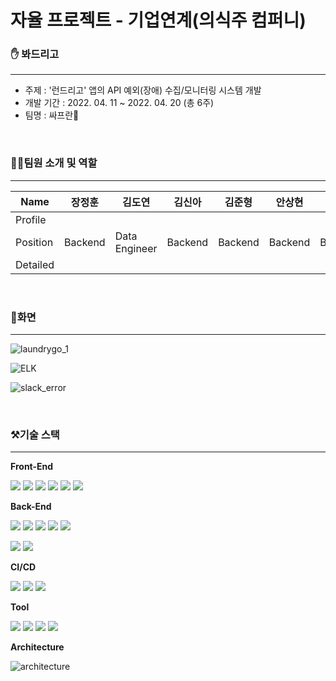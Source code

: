 # 자율 프로젝트 - 기업연계(의식주 컴퍼니)

### ✋ 봐드리고

------

- 주제 : '런드리고' 앱의 API 예외(장애) 수집/모니터링 시스템 개발
- 개발 기간 : 2022. 04. 11 ~ 2022. 04. 20 (총 6주)
- 팀명 : 싸프란🌺

<br>

### 👩👨팀원 소개 및 역할

------

| Name     | 장정훈  | 김도연        | 김신아  | 김준형  | 안상현  | 황선주  |
| -------- | ------- | ------------- | ------- | ------- | ------- | ------- |
| Profile  |         |               |         |         |         |         |
| Position | Backend | Data Engineer | Backend | Backend | Backend | Backend |
| Detailed |         |               |         |         |         |         |

<br>

### 🌟화면

------

![laundrygo_1](C:\Users\user\Desktop\깃\bwadrigo\img\laundrygo_1.png)



![ELK](C:\Users\user\Desktop\깃\bwadrigo\img\ELK.png)



![slack_error](C:\Users\user\Desktop\깃\bwadrigo\img\slack_error.PNG)



<br>

### ⚒기술 스택

------

**Front-End**

<img src="https://img.shields.io/badge/react-61DAFB?style=for-the-badge&logo=react&logoColor=white"> <img src="https://img.shields.io/badge/Bootstrap-7952B3?style=for-the-badge&logo=bootstrap&logoColor=black"> <img src="https://img.shields.io/badge/HTML-E34F26?style=for-the-badge&logo=HTML5&logoColor=white"> <img src="https://img.shields.io/badge/CSS-1572B6?style=for-the-badge&logo=CSS3&logoColor=white"> <img src="https://img.shields.io/badge/JavaScript-F7DF1E?style=for-the-badge&logo=JavaScript&logoColor=black"> <img src="https://img.shields.io/badge/Sass-CC6699?style=for-the-badge&logo=Sass&logoColor=black">

**Back-End**

<img src="https://img.shields.io/badge/java-11-007396?style=for-the-badge&logo=java&logoColor=white"> <img src="https://img.shields.io/badge/spring boot-2.6.4-6DB33F?style=for-the-badge&logo=springboot&logoColor=white"> <img src="https://img.shields.io/badge/JPA-6DB33F?style=for-the-badge&logo=Hibernate&logoColor=white"> <img src="https://img.shields.io/badge/Spring Security-6DB33F?style=for-the-badge&logo=Spring Security&logoColor=black">  <img src="https://img.shields.io/badge/Gradle-02303A?style=for-the-badge&logo=Gradle&logoColor=white">

 <img src="https://img.shields.io/badge/mysql-4479A1?style=for-the-badge&logo=mysql&logoColor=black"> <img src="https://img.shields.io/badge/Redis-DC382D?style=for-the-badge&logo=Redis&logoColor=black">

**CI/CD**

<img src="https://img.shields.io/badge/NGINX-009639?style=for-the-badge&logo=NGINX&logoColor=white"> <img src="https://img.shields.io/badge/Docker-2496ED?style=for-the-badge&logo=Docker&logoColor=white"> <img src="https://img.shields.io/badge/AmazonEC2-FF9900?style=for-the-badge&logo=&logoColor=white"> 

**Tool**

<img src="https://img.shields.io/badge/GitLab-FCA121?style=for-the-badge&logo=GitLab&logoColor=white">  <img src="https://img.shields.io/badge/Jira-0052CC?style=for-the-badge&logo=JiraSoftware&logoColor=white"> <img src="https://img.shields.io/badge/Notion-000000?style=for-the-badge&logo=Notion&logoColor=white"> <img src="https://img.shields.io/badge/Mattermost-0058CC?style=for-the-badge&logo=Mattermost&logoColor=white"> 



**Architecture**

![architecture](C:\Users\user\Desktop\깃\bwadrigo\img\architecture.png)